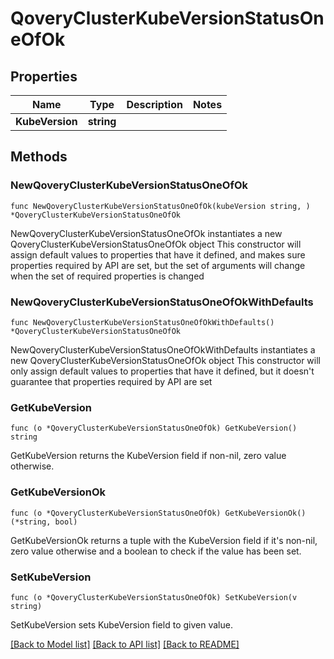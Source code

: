 # QoveryClusterKubeVersionStatusOneOfOk

## Properties

Name | Type | Description | Notes
------------ | ------------- | ------------- | -------------
**KubeVersion** | **string** |  | 

## Methods

### NewQoveryClusterKubeVersionStatusOneOfOk

`func NewQoveryClusterKubeVersionStatusOneOfOk(kubeVersion string, ) *QoveryClusterKubeVersionStatusOneOfOk`

NewQoveryClusterKubeVersionStatusOneOfOk instantiates a new QoveryClusterKubeVersionStatusOneOfOk object
This constructor will assign default values to properties that have it defined,
and makes sure properties required by API are set, but the set of arguments
will change when the set of required properties is changed

### NewQoveryClusterKubeVersionStatusOneOfOkWithDefaults

`func NewQoveryClusterKubeVersionStatusOneOfOkWithDefaults() *QoveryClusterKubeVersionStatusOneOfOk`

NewQoveryClusterKubeVersionStatusOneOfOkWithDefaults instantiates a new QoveryClusterKubeVersionStatusOneOfOk object
This constructor will only assign default values to properties that have it defined,
but it doesn't guarantee that properties required by API are set

### GetKubeVersion

`func (o *QoveryClusterKubeVersionStatusOneOfOk) GetKubeVersion() string`

GetKubeVersion returns the KubeVersion field if non-nil, zero value otherwise.

### GetKubeVersionOk

`func (o *QoveryClusterKubeVersionStatusOneOfOk) GetKubeVersionOk() (*string, bool)`

GetKubeVersionOk returns a tuple with the KubeVersion field if it's non-nil, zero value otherwise
and a boolean to check if the value has been set.

### SetKubeVersion

`func (o *QoveryClusterKubeVersionStatusOneOfOk) SetKubeVersion(v string)`

SetKubeVersion sets KubeVersion field to given value.



[[Back to Model list]](../README.md#documentation-for-models) [[Back to API list]](../README.md#documentation-for-api-endpoints) [[Back to README]](../README.md)


